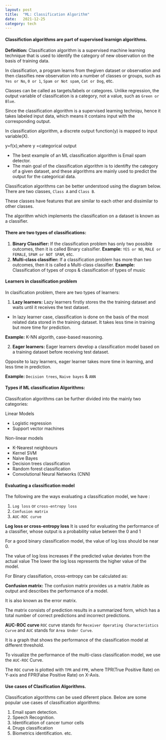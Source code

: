 ```yaml
---
layout: post
title:  "ML: Classification Algorithm"
date:   2021-12-25 
category: tech
---
```


#### Classifiction algorithms are part of supervised learnign algorithms.

**Definition:**
Classification algorithm is a supervised machine learning technique that is used to identify the category of new observation on the basis of training data.

In classification, a program learns from thegiven dataset or observation and then classifies new observation into a number of classes or groups, such as `Yes or No`, `0 or 1`, `Spam or Not spam`, `Cat or Dog`, etc.

Classes  can be called as targets/labels or categores. Unlike regression, the output variable of classification is a category, not a value, such as `Green or Blue`.

Since the classification algorithm is a supervised learning techniqu, hence it takes labeled input data, which means it contains input with the corresponding output.

In classification algorithm, a discrete output function(y) is mapped to input variable(X). 

 y=f(x),where y =categorical output

- The best example of an ML classification algorithm is Email spam detector.
- The main goal of the classification algorithm is to identifty the category of a given dataset, and these algorithms are mainly used to predict the output for the categorical data.


Classification algorithms can be better understood using the diagram below. There are two classes, `Class A` and `Class B`.



















These classes have features that are similar to each other and dissimilar to other classes.

The algorithm which implements the classification on a dataset is known as a classifier.

#### There are two types of classifications:

1. **Binary Classifier:** If the classification problem has only two possible outcomes, then it is called Binary calssifier.
    **Example:** `YES or NO`, `MALE or FEMALE`, `SPAM or NOT SPAM`, etc.      
2.  **Multi-class classifier:** If a classification problem has more than two outcomes, then it is called a Multi-class classifier.
    **Example:** Classification of types of crops & classification of types of music



#### Learners in classification problem

In clasification problem, there are two types of learners:

1. **Lazy learners:** Lazy learners firstly stores the the training dataset and waits until it receives the test dataset.
- In lazy learner case, classification is done on the basis of the most related data stored in the training dataset. It takes less time in training but more time for prediction.

**Example:** K-NN algorith, case-based reasoning.

2. **Eager learners:** Eager learners develop a classification model based on a training dataset before receiving test dataset.

Opposite to lazy learners, eager learner takes more time in learning, and less time in prediction.

**Example:** `Decision trees`, `Naive bayes` & `ANN`





#### Types if ML classification Algorithms:
Classifcation algorithms can be further divided into the mainly two categories:

Linear Models
- Logistic regression
- Support vector machines

Non-linear models
- K-Nearest neighbours
- Kernel SVM
- Naive Bayes
- Decision trees classification
- Random forest classification
- Convolutional Neural Networks (CNN)





#### Evaluating a classification model
The following are the ways evaluating a classification  model, we have :
1. `Log loss` or `cross-entropy loss`
2. `Confusion matrix`
3. `AUC-ROC curve`


**Log loss or cross-entropy loss**
It is used for evaluating the performance of a classifier, whose output is a probability value betwen the 0 and 1

For a good binary classification model, the value of log loss should be near 0.

The value of log loss increases if the predicted value deviates from the actual value The lower the log loss represents the higher value of the model. 

For Binary classifiation, cross-entropy can be calculated as: 




















**Confusion matrix:**
The confusion matrix provides us a matrix /table as output and describes the performance of a model.

It is also known as the error matrix.

The matrix consists of prediction results in a summarized form, which has a total number of correct predictions and incorrect predictions.



**AUC-ROC curve**
`ROC` curve stands for `Receiver Operating Characteristics Curve` and `AUC` stands for `Area Under Curve`. 

It is a graph that shows the performance of the classification model at different threshold.

To visualize the performance of the multi-class classification model, we use the `AUC-ROC` Curve.

The `ROC` curve is plotted with `TPR` and `FPR`, where TPR(True Positive Rate) on Y-axis and FPR(False Positive Rate) on X-Axis.



#### Use cases of Clasification Algorithms.
Classification algorithms can be used diferent place. Below are some popular use cases of classification algorithms:

1. Email spam detection.
2. Speech Recognition.
3. Identification of cancer tumor cells
4. Drugs classification
5. Biometrics identification. etc.



